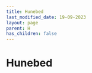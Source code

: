 ```yaml
---
title: Hunebed
last_modified_date: 19-09-2023
layout: page
parent: H
has_children: false
---
```


Hunebed
=======

